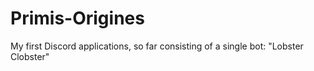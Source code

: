 # Primis-Origines
My first Discord applications, so far consisting of a single bot: "Lobster Clobster"
